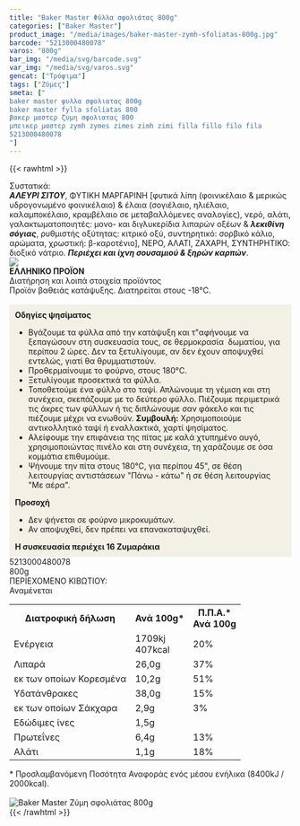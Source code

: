 ```yaml
---
title: "Baker Master Φύλλα σφολιάτας 800g"
categories: ["Baker Master"]
product_image: "/media/images/baker-master-zymh-sfoliatas-800g.jpg"
barcode: "5213000480078"
varos: "800g"
bar_img: "/media/svg/barcode.svg"
var_img: "/media/svg/varos.svg"
gencat: ["Τρόφιμα"]
tags: ["Ζύμες"]
smeta: ["
baker master φυλλα σφολιατας 800g
baker master fylla sfoliatas 800
βακερ μαστερ ζυμη σφολιατας 800
μπεικερ μαστερ zymh zymes zimes zimh zimi filla fillo filo fila
5213000480078
"]
---
```

{{< rawhtml >}}

<div class="sload24"><div class="product"><div id="sistatika">Συστατικά:</div><div class="alltext"><strong><em>ΑΛΕΥΡΙ ΣΙΤΟΥ</em></strong>, ΦΥΤΙΚΗ ΜΑΡΓΑΡΙΝΗ [φυτικά λίπη (φοινικέλαιο &amp; μερικώς υδρογονωμένο φοινικέλαιο) &amp; έλαια (σογιέλαιο, ηλιέλαιο, καλαμποκέλαιο, κραμβέλαιο σε μεταβαλλόμενες αναλογίες), νερό, αλάτι, γαλακτωματοποιητές: μονο- και διγλυκερίδια λιπαρών οξέων &amp; <strong><em>λεκιθίνη σόγιας</em></strong>, ρυθμιστής οξύτητας: κιτρικό οξύ, συντηρητικό: σορβικό κάλιο, αρώματα, χρωστική: β-καροτένιο], ΝΕΡΟ, ΑΛΑΤΙ, ΖΑΧΑΡΗ, ΣΥΝΤΗΡΗΤΙΚΟ: διοξικό νάτριο. <strong><em>Περιέχει και ίχνη σουσαμιού &amp; ξηρών καρπών</em></strong>.</div><div id="flag"><div id="flagimage" style="margin:0"><img src="/media/icons/gr.svg"></div><span id="flagtext"><b>ΕΛΛΗΝΙΚΟ ΠΡΟΪΟΝ</b></span></div><div id="loipa">Διατήρηση και λοιπά στοιχεία προϊόντος</div><div class="alltext">Προϊόν βαθειάς κατάψυξης. Διατηρείται στους -18°C.<br><br><div style="background:#f3f1e6;padding:10px;margin:0px"><strong>Οδηγίες ψησίματος</strong><br><ul><li>Βγάζουμε τα φύλλα από την κατάψυξη και τ"αφήνουμε να ξεπαγώσουν στη συσκευασία τους, σε θερμοκρασία &nbsp;δωματίου, για περίπου 2 ώρες. Δεν τα ξετυλίγουμε, αν δεν έχουν αποψυχθεί εντελώς, γιατί θα θρυμματιστούν.</li><li>Προθερμαίνουμε το φούρνο, στους 180°C.</li><li>Ξετυλίγουμε προσεκτικά τα φύλλα.</li><li>Τοποθετούμε ένα φύλλο στο ταψί. Απλώνουμε τη γέμιση και στη συνέχεια, σκεπάζουμε με το δεύτερο φύλλο. Πιέζουμε περιμετρικά τις άκρες των φύλλων ή τις διπλώνουμε σαν φάκελο και τις πιέζουμε μέχρι να ενωθούν. <b>Συμβουλή:</b> Χρησιμοποιούμε αντικολλητικό ταψί ή εναλλακτικά, χαρτί ψησίματος.</li><li>Αλείφουμε την επιφάνεια της πίτας με καλά χτυπημένο αυγό, χρησιμοποιώντας πινέλο και στη συνέχεια, τη χαράζουμε σε όσα κομμάτια επιθυμούμε.</li><li>Ψήνουμε την πίτα στους 180°C, για περίπου 45", σε θέση λειτουργίας αντιστάσεων "Πάνω - κάτω" ή σε θέση λειτουργίας "Με αέρα".</li></ul><strong>Προσοχή</strong><br><ul><li>Δεν ψήνεται σε φούρνο μικροκυμάτων.</li><li>Αν αποψυχθεί, δεν πρέπει να επανακαταψυχθεί.</li></ul><b>Η συσκευασία περιέχει 16 Ζυμαράκια</b></div></div><div id="barcode"><div id="barimage1"></div><span id="bartext">5213000480078</span></div><div id="varos"><div id="varosimage1"></div><span id="varostext">800g</span></div><div id="kivotio">ΠΕΡΙΕΧΟΜΕΝΟ ΚΙΒΩΤΙΟΥ:<br>Αναμένεται</div><table id="diatable"><tbody><tr><th>Διατροφική δήλωση</th><th>Ανά 100g*</th><th>Π.Π.Α.*<br>Ανά 100g</th></tr><tr><td class="texr2">Ενέργεια</td><td class="texr">1709kj<br>407kcal</td><td class="texr">20%</td></tr><tr><td class="texr2">Λιπαρά</td><td class="texr">26,0g</td><td class="texr">37%</td></tr><tr><td class="gray">εκ των οποίων Κορεσµένα</td><td class="gray2">10,2g</td><td class="gray2">51%</td></tr><tr><td class="texr2">Yδατάνθρακες</td><td class="texr">38,0g</td><td class="texr">15%</td></tr><tr><td class="gray">εκ των οποίων Σάκχαρα</td><td class="gray2">2,9g</td><td class="gray2">3%</td></tr><tr><td class="texr2">Εδώδιμες ίνες</td><td class="texr">1,5g</td><td class="texr"></td></tr><tr><td class="texr2">Πρωτεΐνες</td><td class="texr">6,4g</td><td class="texr">13%</td></tr><tr><td class="texr2">Αλάτι</td><td class="texr">1,1g</td><td class="texr">18%</td></tr></tbody></table><div class="alltext">* Προσλαμβανόμενη Ποσότητα Αναφοράς ενός μέσου ενήλικα (8400kJ / 2000kcal).</div><br><div class="pimg"><img alt="Baker Master Ζύμη σφολιάτας 800g" title="Baker Master Ζύμη σφολιάτας 800g" src="/media/images/baker-master-zymh-sfoliatas-800g.jpg"></div></div></div>
{{< /rawhtml >}}



